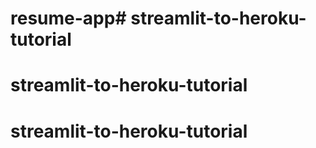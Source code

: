 # resume-app# streamlit-to-heroku-tutorial
# streamlit-to-heroku-tutorial
# streamlit-to-heroku-tutorial

